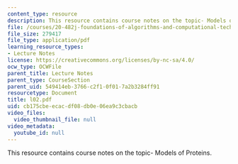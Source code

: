 ```yaml
---
content_type: resource
description: This resource contains course notes on the topic- Models of Proteins.
file: /courses/20-482j-foundations-of-algorithms-and-computational-techniques-in-systems-biology-spring-2006/cb175cbeecacdf08db0e06ea9c3cbacb_l02.pdf
file_size: 279417
file_type: application/pdf
learning_resource_types:
- Lecture Notes
license: https://creativecommons.org/licenses/by-nc-sa/4.0/
ocw_type: OCWFile
parent_title: Lecture Notes
parent_type: CourseSection
parent_uid: 549414eb-3766-c2f1-0f01-7a2b3284ff91
resourcetype: Document
title: l02.pdf
uid: cb175cbe-ecac-df08-db0e-06ea9c3cbacb
video_files:
  video_thumbnail_file: null
video_metadata:
  youtube_id: null
---
```

This resource contains course notes on the topic- Models of Proteins.